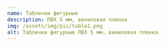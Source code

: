 ```yaml
---
name: Таблички фигурные
description: ПВХ 5 мм, виниловая пленка
img: /assets/img/pic/table1.png
alt: Таблички фигурные ПВХ 5 мм, виниловая пленка
---
```

